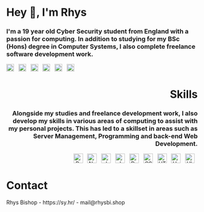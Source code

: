 <h1 align="left">Hey 👋, I'm Rhys</h1>
<h3 align="left">I'm a 19 year old Cyber Security student from England with a passion for computing. In addition to studying for my BSc (Hons) degree in Computer Systems, I also complete freelance software development work.</h3>
<p align="left">
  <a href="https://sy.hr/youtube"><img src="https://sy.hr/files/youtube.png" alt="YouTube" height="20"></a>&nbsp;&nbsp;
  <a href="https://sy.hr/spotify"><img src="https://sy.hr/files/spotify_f.png" alt="Spotify" height="20"></a>&nbsp;&nbsp;
  <a href="https://sy.hr/discord"><img src="https://sy.hr/files/discord.png" alt="Discord" height="20"></a>&nbsp;&nbsp;
  <a href="https://sy.hr/linkedin"><img src="https://sy.hr/files/linkedin_f.png" alt="LinkedIn" height="20"></a>&nbsp;&nbsp;
  <a href="https://sy.hr/steam"><img src="https://sy.hr/files/steam_f.png" alt="Steam" height="20"></a>&nbsp;&nbsp;
  <a href="mailto:mail@rhysbi.shop"><img src="https://sy.hr/files/envelope-solid_fo.png" alt="Email" height="20"></a>&nbsp;&nbsp;
</p>

<h1 align="right">Skills</h1>
<h3 align="right">Alongside my studies and freelance development work, I also develop my skills in various areas of computing to assist with my personal projects. This has led to a skillset in areas such as Server Management, Programming and back-end Web Development.</h3>
<p align="right">
  <img src="https://sy.hr/files/python.png" alt="Python" height="25">&nbsp;&nbsp;
  <img src="https://sy.hr/files/node.png" alt="NodeJS" height="25">&nbsp;&nbsp;
  <img src="https://sy.hr/files/js.png" alt="JavaScript" height="25">&nbsp;&nbsp;
  <img src="https://sy.hr/files/java.png" alt="Java" height="25">&nbsp;&nbsp;
  <img src="https://sy.hr/files/docker.png" alt="Docker" height="25">&nbsp;&nbsp;
  <img src="https://sy.hr/files/css3-alt.png" alt="CSS3" height="25">&nbsp;&nbsp;
  <img src="https://sy.hr/files/html5.png" alt="HTML5" height="25">&nbsp;&nbsp;
  <img src="https://sy.hr/files/unity.png" alt="Unity" height="25">&nbsp;&nbsp;
  <img src="https://sy.hr/files/ubuntu.png" alt="Ubuntu" height="25">&nbsp;&nbsp;
</p>

<h1 align="left">Contact</h1>
Rhys Bishop - https://sy.hr/ - mail@rhysbi.shop
